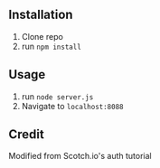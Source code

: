 ## Installation

1. Clone repo
2. run `npm install`

## Usage

1. run `node server.js`
2. Navigate to `localhost:8088`

## Credit

Modified from Scotch.io's auth tutorial
